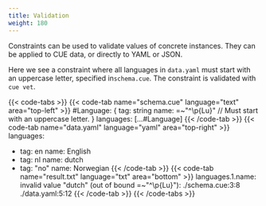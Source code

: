 ```yaml
---
title: Validation
weight: 180
---
```


Constraints can be used to validate values of concrete instances.
They can be applied to CUE data, or directly to YAML or JSON.

Here we see a constraint where all languages in `data.yaml` must start with
an uppercase letter, specified in`schema.cue`.
The constraint is validated with `cue vet`.

{{< code-tabs >}}
{{< code-tab name="schema.cue" language="text"  area="top-left" >}}
#Language: {
	tag:  string
	name: =~"^\\p{Lu}" // Must start with an uppercase letter.
}
languages: [...#Language]
{{< /code-tab >}}
{{< code-tab name="data.yaml" language="yaml"  area="top-right" >}}
languages:
  - tag: en
    name: English
  - tag: nl
    name: dutch
  - tag: "no"
    name: Norwegian
{{< /code-tab >}}
{{< code-tab name="result.txt" language="txt"  area="bottom" >}}
languages.1.name: invalid value "dutch" (out of bound =~"^\\p{Lu}"):
    ./schema.cue:3:8
    ./data.yaml:5:12
{{< /code-tab >}}
{{< /code-tabs >}}
